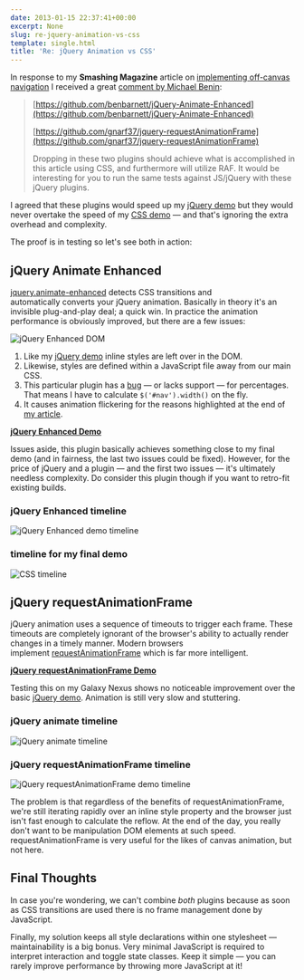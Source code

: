 ```yaml
---
date: 2013-01-15 22:37:41+00:00
excerpt: None
slug: re-jquery-animation-vs-css
template: single.html
title: 'Re: jQuery Animation vs CSS'
---
```


In response to my **Smashing Magazine** article on [implementing off-canvas navigation](http://coding.smashingmagazine.com/2013/01/15/off-canvas-navigation-for-responsive-website/) I received a great [comment by Michael Benin](http://coding.smashingmagazine.com/2013/01/15/off-canvas-navigation-for-responsive-website/#comment-628183):

>[https://github.com/benbarnett/jQuery-Animate-Enhanced](https://github.com/benbarnett/jQuery-Animate-Enhanced)
>
> [https://github.com/gnarf37/jquery-requestAnimationFrame](https://github.com/gnarf37/jquery-requestAnimationFrame)
>
> Dropping in these two plugins should achieve what is accomplished in this article using CSS, and furthermore will utilize RAF. It would be interesting for you to run the same tests against JS/jQuery with these jQuery plugins.

I agreed that these plugins would speed up my [jQuery demo](http://dbushell.github.com/Responsive-Off-Canvas-Menu/step3-jquery.html) but they would never overtake the speed of my [CSS demo](http://dbushell.github.com/Responsive-Off-Canvas-Menu/step4.html) — and that's ignoring the extra overhead and complexity.

The proof is in testing so let's see both in action:

## jQuery Animate Enhanced

[jquery.animate-enhanced](https://github.com/benbarnett/jQuery-Animate-Enhanced) detects CSS transitions and automatically converts your jQuery animation. Basically in theory it's an invisible plug-and-play deal; a quick win. In practice the animation performance is obviously improved, but there are a few issues:

![jQuery Enhanced DOM](/images/blog/2013/jquery-enhanced-html.png)

1. Like my [jQuery demo](http://dbushell.github.com/Responsive-Off-Canvas-Menu/step3-jquery.html) inline styles are left over in the DOM.
2. Likewise, styles are defined within a JavaScript file away from our main CSS.
3. This particular plugin has a [bug](https://github.com/benbarnett/jQuery-Animate-Enhanced/issues/102) — or lacks support — for percentages. That means I have to calculate `$('#nav').width()` on the fly.
4. It causes animation flickering for the reasons highlighted at the end of [my article](http://coding.smashingmagazine.com/2013/01/15/off-canvas-navigation-for-responsive-website/).

**[jQuery Enhanced Demo](http://dbushell.github.com/Responsive-Off-Canvas-Menu/extras/step3-jquery-enhanced.html)**

Issues aside, this plugin basically achieves something close to my final demo (and in fairness, the last two issues could be fixed). However, for the price of jQuery and a plugin — and the first two issues — it's ultimately needless complexity. Do consider this plugin though if you want to retro-fit existing builds.

### jQuery Enhanced timeline

![jQuery Enhanced demo timeline](/images/blog/2013/extras-jquery-enhanced.png)

### timeline for my final demo

![CSS timeline](/images/blog/2013/extras-css.png)

## jQuery requestAnimationFrame

jQuery animation uses a sequence of timeouts to trigger each frame. These timeouts are completely ignorant of the browser's ability to actually render changes in a timely manner. Modern browsers implement [requestAnimationFrame](https://developer.mozilla.org/en-US/docs/DOM/window.requestAnimationFrame) which is far more intelligent.

**[jQuery requestAnimationFrame Demo](http://dbushell.github.com/Responsive-Off-Canvas-Menu/extras/step3-jquery-animation-frame.html)**

Testing this on my Galaxy Nexus shows no noticeable improvement over the basic [jQuery demo](http://dbushell.github.com/Responsive-Off-Canvas-Menu/step3-jquery.html). Animation is still very slow and stuttering.

### jQuery animate timeline

![jQuery animate timeline](/images/blog/2013/extras-jquery.png)

### jQuery requestAnimationFrame timeline

![jQuery requestAnimationFrame demo timeline](/images/blog/2013/extras-jquery-animation-frame.png)

The problem is that regardless of the benefits of requestAnimationFrame, we're still iterating rapidly over an inline style property and the browser just isn't fast enough to calculate the reflow. At the end of the day, you really don't want to be manipulation DOM elements at such speed. requestAnimationFrame is very useful for the likes of canvas animation, but not here.

## Final Thoughts

In case you're wondering, we can't combine _both_ plugins because as soon as CSS transitions are used there is no frame management done by JavaScript.

Finally, my solution keeps all style declarations within one stylesheet — maintainability is a big bonus. Very minimal JavaScript is required to interpret interaction and toggle state classes. Keep it simple — you can rarely improve performance by throwing more JavaScript at it!
